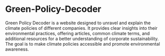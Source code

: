 # Green-Policy-Decoder
Green Policy Decoder is a website designed to unravel and explain the climate policies of different companies. It provides clear insights into their environmental practices, offering articles, common climate terms, and additional resources for a better understanding of corporate sustainability. The goal is to make climate policies accessible and promote environmental awareness.
